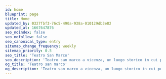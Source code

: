 ```yaml
---
id: home
blueprint: page
title: Home
updated_by: 0327fbf3-76c5-490a-938a-010129db3e82
updated_at: 1667647876
seo_noindex: false
seo_nofollow: false
seo_canonical_type: entry
sitemap_change_frequency: weekly
sitemap_priority: 0.5
seo_title: 'Teatro San Marco'
seo_description: 'Teatro san marco a vicenza, un luogo storico in cui poter segure rappresentazioni teatrali, concerti, oppure meeting e conferenze'
og_title: 'Teatro san marco'
og_description: 'Teatro san marco a vicenza, un luogo storico in cui poter segure rappresentazioni teatrali, concerti, oppure meeting e conferenze'
---
```


